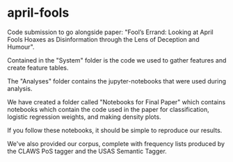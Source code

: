 # april-fools
Code submission to go alongside paper: "Fool’s Errand: Looking at April Fools Hoaxes as Disinformation through the Lens of Deception and Humour".

Contained in the "System" folder is the code we used to gather features and create feature tables.

The "Analyses" folder contains the jupyter-notebooks that were used during analysis.

We have created a folder called "Notebooks for Final Paper" which contains notebooks which contain the code used in the paper for classification, logistic regression weights, and making density plots.

If you follow these notebooks, it should be simple to reproduce our results.

We've also provided our corpus, complete with frequency lists produced by the CLAWS PoS tagger and the USAS Semantic Tagger.
